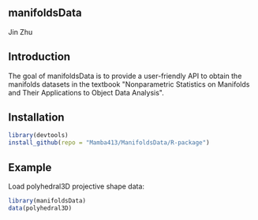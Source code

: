 manifoldsData
---
Jin Zhu

## Introduction

The goal of manifoldsData is to provide a user-friendly API to obtain the manifolds datasets in the textbook "Nonparametric Statistics on Manifolds and Their Applications to Object Data Analysis".

## Installation

``` r
library(devtools)
install_github(repo = "Mamba413/ManifoldsData/R-package")
```


## Example

Load polyhedral3D projective shape data:

``` r
library(manifoldsData)
data(polyhedral3D)
```
